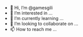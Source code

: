 - 👋 Hi, I’m @gamesgili
- 👀 I’m interested in ...
- 🌱 I’m currently learning ...
- 💞️ I’m looking to collaborate on ...
- 📫 How to reach me ...

<!---
gamesgili/gamesgili is a ✨ special ✨ repository because its `README.md` (this file) appears on your GitHub profile.
You can click the Preview link to take a look at your changes.
--->
